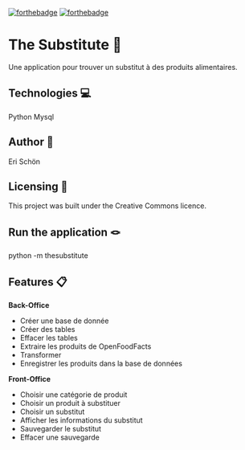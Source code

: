 [![forthebadge](https://forthebadge.com/images/badges/cc-0.svg)](https://forthebadge.com)
[![forthebadge](https://forthebadge.com/images/badges/made-with-python.svg)](https://forthebadge.com)


# The Substitute 🍔

Une application pour trouver un substitut à des produits alimentaires.

## Technologies 💻

Python
Mysql

## Author 🦉

Eri Schön

## Licensing 🔖

This project was built under the Creative Commons licence.

## Run the application 🪢

python -m thesubstitute

## Features 📋

**Back-Office**
* Créer une base de donnée
* Créer des tables
* Effacer les tables
* Extraire les produits de OpenFoodFacts
* Transformer 
* Enregistrer les produits dans la base de données

**Front-Office**
* Choisir une catégorie de produit
* Choisir un produit à substituer
* Choisir un substitut
* Afficher les informations du substitut
* Sauvegarder le substitut
* Effacer une sauvegarde

